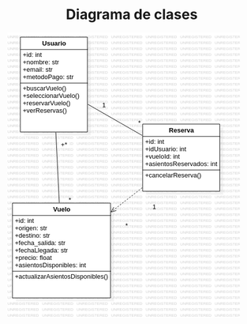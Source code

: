 <h1 align="center"> Diagrama de clases</h1>

<img src="https://github.com/DavidRiccio/Markdown/blob/main/DiagramasClase/reserva/Vuelos.png">